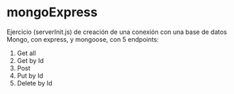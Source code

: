 # mongoExpress

Ejercicio (serverInit.js) de creación de una conexión con una base de datos Mongo, con express, y mongoose, con 5 endpoints:
  1. Get all
  2. Get by Id
  3. Post
  4. Put by Id
  5. Delete by Id
